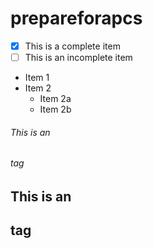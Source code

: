 # prepareforapcs

- [x] This is a complete item
- [ ] This is an incomplete item
* Item 1
* Item 2
  * Item 2a
  * Item 2b


###### This is an <h6> tag
## This is an <h2> tag
